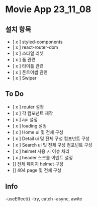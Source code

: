 # Movie App 23_11_08

## 설치 항목

- [ x ] styled-components
- [ x ] react-router-dom
- [ x ] 스타일 리셋
- [ x ] 폼 관련
- [ x ] 타이틀 관련
- [ x ] 폰트어썸 관련
- [ x ] Swiper

## To Do

- [ x ] router 설정
- [ x ] 각 컴포넌트 제작
- [ x ] api 설정
- [ x ] loading 설정
- [ x ] Home ui 및 전체 구성
- [ x ] Detail ui 및 전체 구성 컴포넌트 구성
- [ x ] Search ui 및 전체 구성 컴포넌트 구성
- [ x ] helmet 사용 시 이슈 처리
- [ x ] header 스크롤 이벤트 설정
- [] 전체 페이지 helmet 구성
- [] 404 page 및 전체 구성

## Info

-useEffect()
-try, catch
-async, awite
